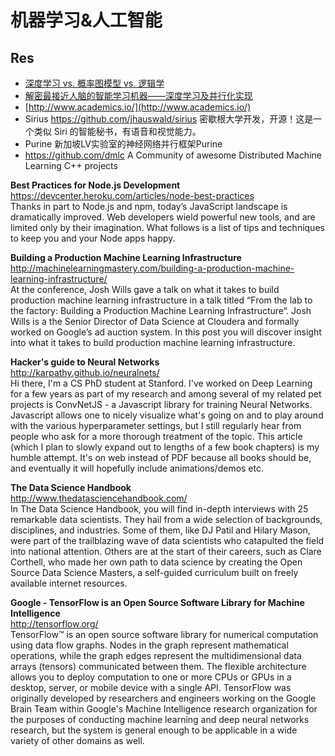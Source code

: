 机器学习&人工智能
========

## Res

- [深度学习 vs. 概率图模型 vs. 逻辑学](http://www.csdn.net/article/2015-04-30/2824600)  
- [解密最接近人脑的智能学习机器——深度学习及并行化实现](http://dataunion.org/?p=4968)  
- [http://www.academics.io/](http://www.academics.io/)  
-  Sirius https://github.com/jhauswald/sirius  密歇根大学开发，开源！这是一个类似 Siri 的智能秘书，有语音和视觉能力。
- Purine  新加坡LV实验室的神经网络并行框架Purine  
- https://github.com/dmlc  A Community of awesome Distributed Machine Learning C++ projects

**Best Practices for Node.js Development**  
https://devcenter.heroku.com/articles/node-best-practices  
Thanks in part to Node.js and npm, today’s JavaScript landscape is dramatically improved. Web developers wield powerful new tools, and are limited only by their imagination. What follows is a list of tips and techniques to keep you and your Node apps happy.

**Building a Production Machine Learning Infrastructure**  
http://machinelearningmastery.com/building-a-production-machine-learning-infrastructure/  
At the conference, Josh Wills gave a talk on what it takes to build production machine learning infrastructure in a talk titled “From the lab to the factory: Building a Production Machine Learning Infrastructure“. Josh Wills is a the Senior Director of Data Science at Cloudera and formally worked on Google’s ad auction system. In this post you will discover insight into what it takes to build production machine learning infrastructure.

**Hacker's guide to Neural Networks**  
http://karpathy.github.io/neuralnets/  
Hi there, I'm a CS PhD student at Stanford. I've worked on Deep Learning for a few years as part of my research and among several of my related pet projects is ConvNetJS - a Javascript library for training Neural Networks. Javascript allows one to nicely visualize what's going on and to play around with the various hyperparameter settings, but I still regularly hear from people who ask for a more thorough treatment of the topic. This article (which I plan to slowly expand out to lengths of a few book chapters) is my humble attempt. It's on web instead of PDF because all books should be, and eventually it will hopefully include animations/demos etc.  

**The Data Science Handbook**  
http://www.thedatasciencehandbook.com/  
In The Data Science Handbook, you will find in-depth interviews with 25 remarkable data scientists.   They hail from a wide selection of backgrounds, disciplines, and industries.   Some of them, like DJ Patil and Hilary Mason, were part of the trailblazing wave of data scientists who catapulted the field into national attention.   Others are at the start of their careers, such as Clare Corthell, who made her own path to data science by creating the Open Source Data Science Masters, a self-guided curriculum built on freely available internet resources.  

**Google - TensorFlow is an Open Source Software Library for Machine Intelligence**  
http://tensorflow.org/  
TensorFlow™ is an open source software library for numerical computation using data flow graphs. Nodes in the graph represent mathematical operations, while the graph edges represent the multidimensional data arrays (tensors) communicated between them. The flexible architecture allows you to deploy computation to one or more CPUs or GPUs in a desktop, server, or mobile device with a single API. TensorFlow was originally developed by researchers and engineers working on the Google Brain Team within Google's Machine Intelligence research organization for the purposes of conducting machine learning and deep neural networks research, but the system is general enough to be applicable in a wide variety of other domains as well.